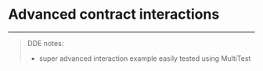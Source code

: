 # Advanced contract interactions

---

> DDE notes:
>
> - super advanced interaction example easily tested using MultiTest
